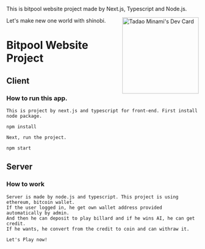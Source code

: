 <div align="left">
  <p>This is bitpool website project made by Next.js, Typescript and Node.js.</p>
  <span>Let's make new one world with shinobi.</span>
  <a href="https://app.daily.dev/ItamiWorld"><img src="https://api.daily.dev/devcards/dab7f860f7394fc0803744e36b99fc39.png?r=n4c" width="200" align='right' alt="Tadao Minami's Dev Card"/></a>
 </div>
 
 # Bitpool Website Project
 
 ## Client
 
 ### How to run this app.
 
 ```
 This is project by next.js and typescript for front-end. First install node package.
 
 npm install

 Next, run the project.

 npm start
 ```

 ## Server
 
 ### How to work
 ```
 Server is made by node.js and typescript. This project is using ethereum, bitcoin wallet.
 If the user logged in, he get own wallet address provided automatically by admin.
 And then he can deposit to play billard and if he wins AI, he can get credit.
 If he wants, he convert from the credit to coin and can withraw it.
 ```
 
 ```
 Let's Play now!
 ```
